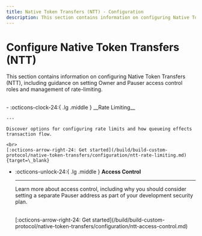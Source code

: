 ```yaml
---
title: Native Token Transfers (NTT) - Configuration
description: This section contains information on configuring Native Token Transfers (NTT), including guidance on setting Owner and Pauser access control roles and management of rate-limiting. 
---
```


# Configure Native Token Transfers (NTT)

This section contains information on configuring Native Token Transfers (NTT), including guidance on setting Owner and Pauser access control roles and management of rate-limiting. 

<br>
<div class="grid cards" markdown>
-   :octicons-clock-24:{ .lg .middle } __Rate Limiting__

    ---

    Discover options for configuring rate limits and how queueing effects transaction flow.

    <br>
    [:octicons-arrow-right-24: Get started](/build/build-custom-protocol/native-token-transfers/configuration/ntt-rate-limiting.md){target=\_blank}

-   :octicons-unlock-24:{ .lg .middle } __Access Control__

    ---

    Learn more about access control, including why you should consider setting a separate Pauser address as part of your development security plan.

    <br>
    [:octicons-arrow-right-24: Get started](/build/build-custom-protocol/native-token-transfers/configuration/ntt-access-control.md)
</div>
<br>
